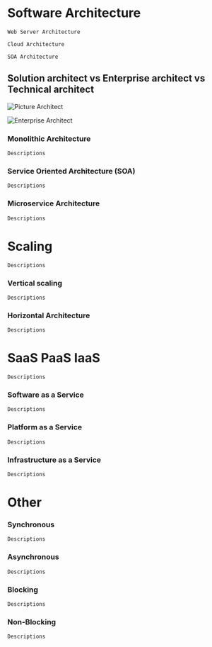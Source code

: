 # Software Architecture #
``
	Web Server Architecture
``

``
	Cloud Architecture
``

``
	SOA Architecture
``

## Solution architect vs Enterprise architect vs Technical architect #

![Picture Architect](https://diceus.com/wp-content/uploads/2018/08/Technical-architect-vs-solution-architect-vs-enterprise-architect.png)

![Enterprise Architect](https://diceus.com/wp-content/uploads/2018/08/ENTERPRISE-SOLUTION-TECHNICAL-1.png)

### Monolithic Architecture ###
``
	Descriptions
``
### Service Oriented Architecture (SOA) ###
``
	Descriptions
``
### Microservice Architecture ###
``
	Descriptions
``
# Scaling #
``
	Descriptions
``
### Vertical scaling ###
``
	Descriptions
``
### Horizontal Architecture ###

``
	Descriptions
``
# SaaS PaaS IaaS #
``
	Descriptions
``
### Software as a Service ###
``
	Descriptions
``
### Platform as a Service ###
``
	Descriptions
``
### Infrastructure as a Service ###
``
	Descriptions
``
# Other #
### Synchronous ###
``
	Descriptions
``
### Asynchronous ###
``
	Descriptions
``
### Blocking ###
``
	Descriptions
``
### Non-Blocking ###
``
	Descriptions
``